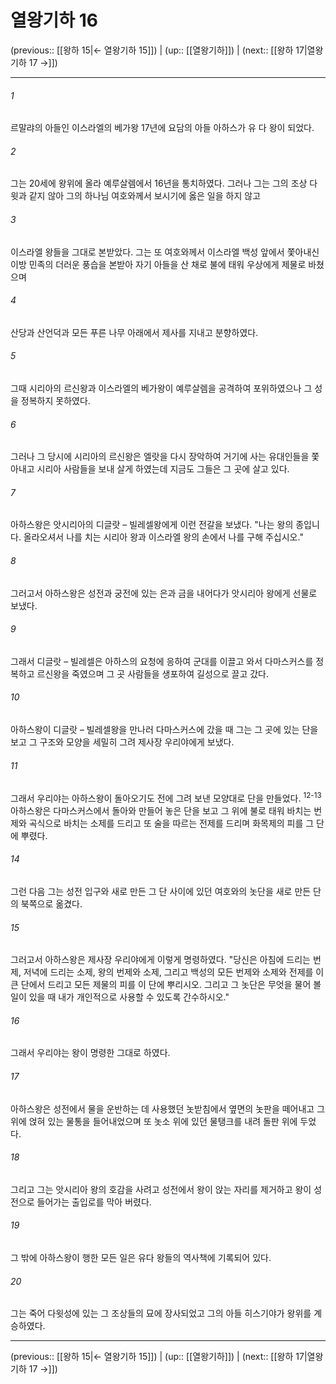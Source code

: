 # 열왕기하 16

(previous:: [[왕하 15|← 열왕기하 15]]) | (up:: [[열왕기하]]) | (next:: [[왕하 17|열왕기하 17 →]])

***




###### 1 

르말랴의 아들인 이스라엘의 베가왕 17년에 요담의 아들 아하스가 유 다 왕이 되었다. 



###### 2 

그는 20세에 왕위에 올라 예루살렘에서 16년을 통치하였다. 그러나 그는 그의 조상 다윗과 같지 않아 그의 하나님 여호와께서 보시기에 옳은 일을 하지 않고 



###### 3 

이스라엘 왕들을 그대로 본받았다. 그는 또 여호와께서 이스라엘 백성 앞에서 쫓아내신 이방 민족의 더러운 풍습을 본받아 자기 아들을 산 채로 불에 태워 우상에게 제물로 바쳤으며 



###### 4 

산당과 산언덕과 모든 푸른 나무 아래에서 제사를 지내고 분향하였다. 



###### 5 

그때 시리아의 르신왕과 이스라엘의 베가왕이 예루살렘을 공격하여 포위하였으나 그 성을 정복하지 못하였다. 



###### 6 

그러나 그 당시에 시리아의 르신왕은 엘랏을 다시 장악하여 거기에 사는 유대인들을 쫓아내고 시리아 사람들을 보내 살게 하였는데 지금도 그들은 그 곳에 살고 있다. 



###### 7 

아하스왕은 앗시리아의 디글랏 – 빌레셀왕에게 이런 전갈을 보냈다. "나는 왕의 종입니다. 올라오셔서 나를 치는 시리아 왕과 이스라엘 왕의 손에서 나를 구해 주십시오." 



###### 8 

그러고서 아하스왕은 성전과 궁전에 있는 은과 금을 내어다가 앗시리아 왕에게 선물로 보냈다. 



###### 9 

그래서 디글랏 – 빌레셀은 아하스의 요청에 응하여 군대를 이끌고 와서 다마스커스를 정복하고 르신왕을 죽였으며 그 곳 사람들을 생포하여 길성으로 끌고 갔다. 



###### 10 

아하스왕이 디글랏 – 빌레셀왕을 만나러 다마스커스에 갔을 때 그는 그 곳에 있는 단을 보고 그 구조와 모양을 세밀히 그려 제사장 우리야에게 보냈다. 



###### 11 

그래서 우리야는 아하스왕이 돌아오기도 전에 그려 보낸 모양대로 단을 만들었다. <sup class="versenum">12-13</sup>아하스왕은 다마스커스에서 돌아와 만들어 놓은 단을 보고 그 위에 불로 태워 바치는 번제와 곡식으로 바치는 소제를 드리고 또 술을 따르는 전제를 드리며 화목제의 피를 그 단에 뿌렸다. 



###### 14 

그런 다음 그는 성전 입구와 새로 만든 그 단 사이에 있던 여호와의 놋단을 새로 만든 단의 북쪽으로 옮겼다. 



###### 15 

그러고서 아하스왕은 제사장 우리야에게 이렇게 명령하였다. "당신은 아침에 드리는 번제, 저녁에 드리는 소제, 왕의 번제와 소제, 그리고 백성의 모든 번제와 소제와 전제를 이 큰 단에서 드리고 모든 제물의 피를 이 단에 뿌리시오. 그리고 그 놋단은 무엇을 물어 볼 일이 있을 때 내가 개인적으로 사용할 수 있도록 간수하시오." 



###### 16 

그래서 우리야는 왕이 명령한 그대로 하였다. 



###### 17 

아하스왕은 성전에서 물을 운반하는 데 사용했던 놋받침에서 옆면의 놋판을 떼어내고 그 위에 얹혀 있는 물통을 들어내었으며 또 놋소 위에 있던 물탱크를 내려 돌판 위에 두었다. 



###### 18 

그리고 그는 앗시리아 왕의 호감을 사려고 성전에서 왕이 앉는 자리를 제거하고 왕이 성전으로 들어가는 출입로를 막아 버렸다. 



###### 19 

그 밖에 아하스왕이 행한 모든 일은 유다 왕들의 역사책에 기록되어 있다. 



###### 20 

그는 죽어 다윗성에 있는 그 조상들의 묘에 장사되었고 그의 아들 히스기야가 왕위를 계승하였다.

***

(previous:: [[왕하 15|← 열왕기하 15]]) | (up:: [[열왕기하]]) | (next:: [[왕하 17|열왕기하 17 →]])

